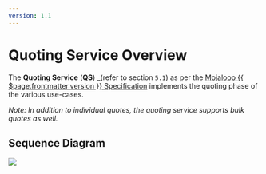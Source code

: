 ```yaml
---
version: 1.1
---
```


# Quoting Service Overview
The **Quoting Service** (**QS**) _(refer to section `5.1`) as per the [Mojaloop  {{ $page.frontmatter.version }} Specification](/api) implements the quoting phase of the various use-cases.

_Note: In addition to individual quotes, the quoting service supports bulk quotes as well._

## Sequence Diagram

![](.assets/diagrams/sequence/seq-quotes-1.0.0.svg)

